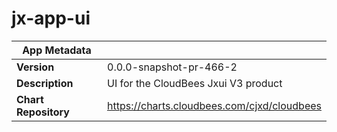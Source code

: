 # jx-app-ui

|App Metadata||
|---|---|
| **Version** | 0.0.0-snapshot-pr-466-2 |
| **Description** | UI for the CloudBees Jxui V3 product |
| **Chart Repository** | https://charts.cloudbees.com/cjxd/cloudbees |
